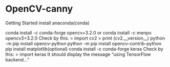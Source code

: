 # OpenCV-canny
Getting Started
install anaconda(conda)

<!---OPENCV in python 3.6.4---!>

conda install -c conda-forge opencv=3.2.0

or

conda install -c menpo opencv3=3.2.0

Check by this:

> import cv2

> print (cv2.__version__)

python -m pip install opencv-python

python -m pip install opencv-contrib-python

pip install matplotlib(optional)


<!---Keras in python 3.6.4---!>

conda install -c conda-forge keras
Check by this:
> import keras
It should display the message “using TensorFlow backend…”
